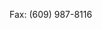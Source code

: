 <Token xmlns:xlink="http://www.w3.org/1999/xlink">Fax: (609) 987-8116</Token>

<!--HONumber=May16_HO1-->



